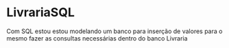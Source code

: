 # LivrariaSQL
Com SQL estou estou modelando um banco para inserção de valores para o mesmo fazer as consultas necessárias dentro do banco Livraria
